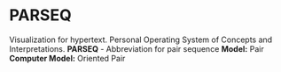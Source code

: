 # PARSEQ
Visualization for hypertext. Personal Operating System of Concepts and Interpretations.
**PARSEQ** - Abbreviation for pair sequence
**Model:** Pair
**Сomputer Model:** Oriented Pair
